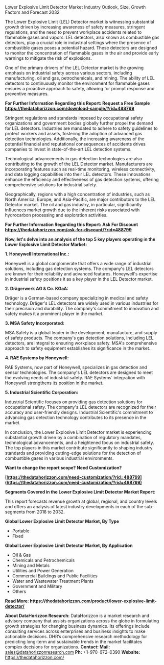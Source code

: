 ﻿Lower Explosive Limit Detector Market Industry Outlook, Size, Growth Factors and Forecast 2032

The Lower Explosive Limit (LEL) Detector market is witnessing substantial growth driven by increasing awareness of safety measures, stringent regulations, and the need to prevent workplace accidents related to flammable gases and vapors. LEL detectors, also known as combustible gas detectors, play a crucial role in industrial settings where the presence of combustible gases poses a potential hazard. These detectors are designed to monitor the concentration of flammable gases in the air and provide early warnings to mitigate the risk of explosions.

One of the primary drivers of the LEL Detector market is the growing emphasis on industrial safety across various sectors, including manufacturing, oil and gas, petrochemicals, and mining. The ability of LEL detectors to continuously monitor the environment for flammable gases ensures a proactive approach to safety, allowing for prompt response and preventive measures.

**For Further Information Regarding this Report: Request a Free Sample <https://thedatahorizzon.com/download-sample/?rid=488799>** 

Stringent regulations and standards imposed by occupational safety organizations and government bodies globally further propel the demand for LEL detectors. Industries are mandated to adhere to safety guidelines to protect workers and assets, fostering the adoption of advanced gas detection technologies. Additionally, the increasing awareness of the potential financial and reputational consequences of accidents drives companies to invest in state-of-the-art LEL detection systems.

Technological advancements in gas detection technologies are also contributing to the growth of the LEL Detector market. Manufacturers are incorporating features such as real-time monitoring, wireless connectivity, and data logging capabilities into their LEL detectors. These innovations enhance the efficiency and effectiveness of gas detection systems, offering comprehensive solutions for industrial safety.

Geographically, regions with a high concentration of industries, such as North America, Europe, and Asia-Pacific, are major contributors to the LEL Detector market. The oil and gas industry, in particular, significantly influences market growth due to the inherent risks associated with hydrocarbon processing and exploration activities.

**For Further Information Regarding this Report: Ask For Discount <https://thedatahorizzon.com/ask-for-discount/?rid=488799>** 

**Now, let's delve into an analysis of the top 5 key players operating in the Lower Explosive Limit Detector Market:**

**1. Honeywell International Inc.:**

Honeywell is a global conglomerate that offers a wide range of industrial solutions, including gas detection systems. The company's LEL detectors are known for their reliability and advanced features. Honeywell's expertise in industrial safety positions it as a key player in the LEL Detector market.

**2. Drägerwerk AG & Co. KGaA:**

Dräger is a German-based company specializing in medical and safety technology. Dräger's LEL detectors are widely used in various industries for their precision and durability. The company's commitment to innovation and safety makes it a prominent player in the market.

**3. MSA Safety Incorporated:**

MSA Safety is a global leader in the development, manufacture, and supply of safety products. The company's gas detection solutions, including LEL detectors, are integral to ensuring workplace safety. MSA's comprehensive approach to safety equipment establishes its significance in the market.

**4. RAE Systems by Honeywell:**

RAE Systems, now part of Honeywell, specializes in gas detection and sensor technologies. The company's LEL detectors are designed to meet the evolving needs of industrial safety. RAE Systems' integration with Honeywell strengthens its position in the market.

**5. Industrial Scientific Corporation:**

Industrial Scientific focuses on providing gas detection solutions for occupational safety. The company's LEL detectors are recognized for their accuracy and user-friendly designs. Industrial Scientific's commitment to advancing gas detection technology contributes to its presence in the market.

In conclusion, the Lower Explosive Limit Detector market is experiencing substantial growth driven by a combination of regulatory mandates, technological advancements, and a heightened focus on industrial safety. The top players in this market contribute significantly to shaping industry standards and providing cutting-edge solutions for the detection of combustible gases in various industrial environments.

**Want to change the report scope? Need Customization?**

[**https://thedatahorizzon.com/need-customization/?rid=488799](https://thedatahorizzon.com/need-customization/?rid=488799)** 

**Segments Covered in the Lower Explosive Limit Detector Market Report:**

This report forecasts revenue growth at global, regional, and country levels and offers an analysis of latest industry developments in each of the sub-segments from 2018 to 2032.

**Global Lower Explosive Limit Detector Market, By Type**

- Portable
- Fixed

**Global Lower Explosive Limit Detector Market, By Application**

- Oil & Gas
- Chemicals and Petrochemicals
- Mining and Metals
- Utilities and Power Generation
- Commercial Buildings and Public Facilities
- Water and Wastewater Treatment Plants
- Government and Military
- Others


**Read More: <https://thedatahorizzon.com/product/lower-explosive-limit-detector/>** 

**About DataHorizzon Research:**DataHorizzon is a market research and advisory company that assists organizations across the globe in formulating growth strategies for changing business dynamics. Its offerings include consulting services across enterprises and business insights to make actionable decisions. DHR’s comprehensive research methodology for predicting long-term and sustainable trends in the market facilitates complex decisions for organizations.**Contact:Mail:** sales@datahorizzonresearch.com**Ph:** +1–970–672–0390**Website:** https://thedatahorizzon.com/



